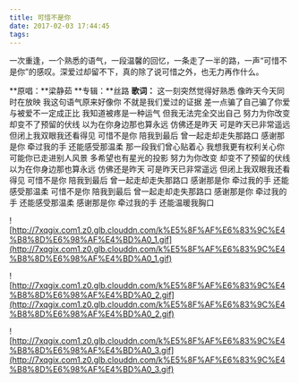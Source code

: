 ```yaml
---
title: 可惜不是你
date: 2017-02-03 17:44:45
tags:
---
```


一次重逢，一个熟悉的语气，一段温馨的回忆，一条走了一半的路，一声“可惜不是你”的感叹。深爱过却留不下，真的除了说可惜之外，也无力再作什么。
<!-- more -->
**原唱：**梁静茹
**专辑：**丝路
**歌词：**
这一刻突然觉得好熟悉
像昨天今天同时在放映
我这句语气原来好像你
不就是我们爱过的证据
差一点骗了自己骗了你爱与被爱不一定成正比
我知道被疼是一种运气
但我无法完全交出自己
努力为你改变
却变不了预留的伏线
以为在你身边那也算永远
仿佛还是昨天
可是昨天已非常遥远
但闭上我双眼我还看得见
可惜不是你
陪我到最后
曾一起走却走失那路口
感谢那是你
牵过我的手
还能感受那温柔
那一段我们曾心贴着心
我想我更有权利关心你可能你已走进别人风景
多希望也有星光的投影
努力为你改变
却变不了预留的伏线
以为在你身边那也算永远
仿佛还是昨天
可是昨天已非常遥远
但闭上我双眼我还看得见
可惜不是你
陪我到最后
曾一起走却走失那路口
感谢那是你
牵过我的手
还能感受那温柔
可惜不是你
陪我到最后
曾一起走却走失那路口
感谢那是你
牵过我的手
还能感受那温柔
感谢那是你
牵过我的手
还能温暖我胸口


![http://7xqgix.com1.z0.glb.clouddn.com/k%E5%8F%AF%E6%83%9C%E4%B8%8D%E6%98%AF%E4%BD%A0_1.gif](http://7xqgix.com1.z0.glb.clouddn.com/k%E5%8F%AF%E6%83%9C%E4%B8%8D%E6%98%AF%E4%BD%A0_1.gif)

![http://7xqgix.com1.z0.glb.clouddn.com/k%E5%8F%AF%E6%83%9C%E4%B8%8D%E6%98%AF%E4%BD%A0_2.gif](http://7xqgix.com1.z0.glb.clouddn.com/k%E5%8F%AF%E6%83%9C%E4%B8%8D%E6%98%AF%E4%BD%A0_2.gif)

![http://7xqgix.com1.z0.glb.clouddn.com/k%E5%8F%AF%E6%83%9C%E4%B8%8D%E6%98%AF%E4%BD%A0_3.gif](http://7xqgix.com1.z0.glb.clouddn.com/k%E5%8F%AF%E6%83%9C%E4%B8%8D%E6%98%AF%E4%BD%A0_3.gif)
